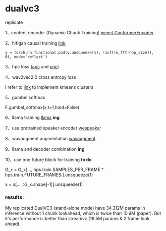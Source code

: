 # dualvc3
replicate

1、content encoder (Dynamic Chunk Training)  [wenet ConformerEncoder](https://github.com/wenet-e2e/wenet/blob/main/wenet/transformer/encoder.py#L440)

2、hifigan causal training [link](https://github.com/jik876/hifi-gan)

    y = torch.nn.functional.pad(y.unsqueeze(1), (int((n_fft-hop_size)), 0), mode='reflect')

3、hpc loss ([apc](https://github.com/iamyuanchung/Autoregressive-Predictive-Coding) and [cpc](https://github.com/Spijkervet/contrastive-predictive-coding))

4、wav2vec2.0 cross entropy loss

I refer to [link](https://github.com/facebookresearch/fairseq/tree/main/examples/hubert/simple_kmeans) to implement kmeans clusters

5、gumbel softmax 

F.gumbel_softmax(x,t=1,hard=False)

6、llama training [llama](https://github.com/ypeleg/llama) **ing**

7、use pretrained speaker encoder [wespeaker](https://github.com/wenet-e2e/wespeaker)

8、wavaugment augmentation [wavaugment](https://github.com/facebookresearch/WavAugment)

9、llama and decoder combination **ing**

10、use one future block for training **to do**             

G_x = G_x[..., hps.train.SAMPLES_PER_FRAME * hps.train.FUTURE_FRAMES:].unsqueeze(1)

x = x[..., :G_x.shape[-1]].unsqueeze(1)

### results:
My replicated DualVC3 (stand-alone mode) have 34.312M params in inference without 1 chunk lookahead, which is twice than 10.9M (paper).
But it's performance is better than streamvc (18.5M params & 2 frame look ahead).
